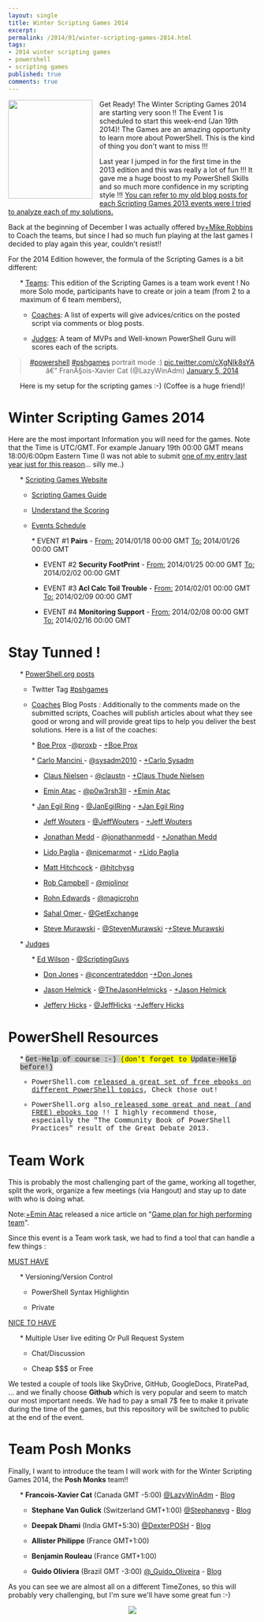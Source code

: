 ```yaml
---
layout: single
title: Winter Scripting Games 2014
excerpt: 
permalink: /2014/01/winter-scripting-games-2014.html
tags: 
- 2014 winter scripting games
- powershell
- scripting games
published: true
comments: true
---
```


 
 <a href="{{ base_path }}/images/2014/20140116_Winter_Scripting_Games_2014/PowerShell-Scripting-Games-Logo__838019398__-300x350.png" imageanchor="1" style="clear: left; float: left; margin-bottom: 1em; margin-right: 1em;"><img border="0" src="{{ base_path }}/images/2014/20140116_Winter_Scripting_Games_2014/PowerShell-Scripting-Games-Logo__838019398__-300x350.png" height="200" width="171" /></a>Get Ready! The Winter Scripting Games 2014 are starting very soon !! The Event 1 is scheduled to start this week-end (Jan 19th 2014)! The Games are an amazing opportunity to learn more about PowerShell. This is the kind of thing you don't want to miss !!! 

Last year I jumped in for the first time in the 2013 edition and this was really a lot of fun !!! It gave me a huge boost to my PowerShell Skills and so much more confidence in my scripting style !!! <a href="http://www.lazywinadmin.com/search/label/2013%20Scripting%20Games" target="_blank">You can refer to my old blog posts for each Scripting Games 2013 events were I tried to analyze each of my solutions.</a>



Back at the beginning of December I was actually offered by<a class="g-profile" href="https://plus.google.com/110276222213807732733" target="_blank">+Mike Robbins</a> to Coach the teams, but since I had so much fun playing at the last games I decided to play again this year, couldn't resist!!

For the 2014 Edition however, the formula of the Scripting Games is a bit different:
<ul>
* <u>Teams</u>: This edition of the Scripting Games is a team work event ! No more Solo mode, participants have to create or join a team (from 2 to a maximum of 6 team members),

* <u>Coaches</u>: A list of experts will give advices/critics on the posted script via comments or blog posts.

* <u>Judges</u>: A team of MVPs and Well-known PowerShell Guru will scores each of the scripts. 
</ul>




<center><blockquote class="twitter-tweet" lang="en"><a href="https://twitter.com/search?q=%23powershell&amp;src=hash">#powershell</a> <a href="https://twitter.com/search?q=%23pshgames&amp;src=hash">#pshgames</a> portrait mode :) <a href="http://t.co/cXgNIk8sYA">pic.twitter.com/cXgNIk8sYA</a>
â€” FranÃ§ois-Xavier Cat (@LazyWinAdm) <a href="https://twitter.com/LazyWinAdm/statuses/419643651065909248">January 5, 2014</a></blockquote><script async="" charset="utf-8" src="//platform.twitter.com/widgets.js"></script>
Here is my setup for the scripting games :-) (Coffee is a huge friend)! 
</center>



# Winter Scripting Games 2014


Here are the most important Information you will need for the games. Note that the Time is UTC/GMT. For example January 19th 00:00 GMT means 18:00/6:00pm Eastern Time (I was not able to submit <a href="{{ base_path }}/2013/02/winter-scripting-games-2013-practice.html" target="_blank">one of my entry last year just for this reason</a>... silly me..)
<ul>
* <a href="http://scriptinggames.org/" target="_blank">Scripting Games Website</a>

* <a href="http://scriptinggames.org/games/2014WinterSGPlayersGuide.pdf" target="_blank">Scripting Games Guide</a>

* <a href="http://powershell.org/wp/2014/01/03/scripting-games-winter-2014-understanding-the-scoring/" target="_blank">Understand the Scoring</a>

* <a href="http://scriptinggames.org/events.php?game_id=4" target="_blank">Events Schedule</a>
<ul>
* EVENT #1 <b>Pairs</b> - <u>From:</u> 2014/01/18 00:00 GMT <u>To:</u> 2014/01/26 00:00 GMT<u>
</u>

* EVENT #2 <b>Security FootPrint</b> - <u>From:</u> 2014/01/25 00:00 GMT <u>To:</u> 2014/02/02 00:00 GMT<u>
</u>

* EVENT #3 <b>Acl Calc Toil Trouble</b> - <u>From:</u> 2014/02/01 00:00 GMT <u>To:</u><u></u> 2014/02/09 00:00 GMT<u>
</u>

* EVENT #4 <b>Monitoring Support</b> - <u>From:</u> 2014/02/08 00:00 GMT <u>To:</u> 2014/02/16 00:00 GMT<u>
</u>
</ul></ul>


# Stay Tunned !


<ul>
* <a href="http://powershell.org/wp/category/announcements/scripting-games/" target="_blank">PowerShell.org posts</a>

* Twitter Tag <a href="https://twitter.com/search?q=%23pshgames&amp;src=typd" target="_blank">#pshgames</a>

* <u>Coaches</u> Blog Posts : Additionally to the comments made on the submitted scripts, Coaches will publish articles about what they see good or wrong and will provide great tips to help you deliver the best solutions. Here is a list of the coaches:
<ul>
* <a href="http://learn-powershell.net/" target="_blank">Boe Prox</a> -<a href="https://twitter.com/proxb" target="_blank">@proxb</a> - <a class="g-profile" href="https://plus.google.com/100797865397105871021" target="_blank">+Boe Prox</a><complete id="goog_1290977159"><span id="goog_1290977160"><span id="goog_1290977161"></complete>
</ul><ul>
* <a href="http://www.happysysadm.com/" target="_blank">Carlo Mancini </a>- <a href="http://twitter.com/sysadm2010" target="_blank">@sysadm2010</a> -  <a class="g-profile" href="https://plus.google.com/105116157851864104820" target="_blank">+Carlo Sysadm</a>

* <a href="http://xipher.dk/" target="_blank">Claus Nielsen</a> - <a href="http://twitter.com/claustn" target="_blank">@claustn</a> - <a class="g-profile" href="https://plus.google.com/112926282765221183731" target="_blank">+Claus Thude Nielsen</a>

* <a href="http://p0w3rsh3ll.wordpress.com/" target="_blank">Emin Atac</a> - <a href="http://twitter.com/p0w3rsh3ll" target="_blank">@p0w3rsh3ll</a> - <a class="g-profile" href="https://plus.google.com/108295229459530996948" target="_blank">+Emin Atac</a>
</ul><ul>
* <a href="http://blog.powershell.no/" target="_blank">Jan Egil Ring</a> - <a href="http://twitter.com/JanEgilRing" target="_blank">@JanEgilRing</a> - <a class="g-profile" href="https://plus.google.com/100183891046488829989" target="_blank">+Jan Egil Ring</a> 

* <a href="http://jeffwouters.nl/" target="_blank">Jeff Wouters</a> - <a href="http://twitter.com/JeffWouters" target="_blank">@JeffWouters</a> -  <a class="g-profile" href="https://plus.google.com/101369284574988073420" target="_blank">+Jeff Wouters</a>

* <a href="http://www.jonathanmedd.net/" target="_blank">Jonathan Medd</a> - <a href="http://twitter.com/jonathanmedd/" target="_blank">@jonathanmedd</a> -  <a class="g-profile" href="https://plus.google.com/114991381416891894727" target="_blank">+Jonathan Medd</a>

* <a href="http://paglia.org/" target="_blank">Lido Paglia</a> - <a href="https://twitter.com/nicemarmot" target="_blank">@nicemarmot</a> -  <a class="g-profile" href="https://plus.google.com/116690272698204785457" target="_blank">+Lido Paglia</a>

* <a href="http://sgitpro.com/" target="_blank">Matt Hitchcock</a> - <a href="http://twitter.com/hitchysg" target="_blank">@hitchysg</a>

* <a href="http://mjolinor.wordpress.com/" target="_blank">Rob Campbell</a> - <a href="http://twitter.com/mjolinor" target="_blank">@mjolinor</a>

* <a href="http://rohnspowershellblog.wordpress.com/" target="_blank">Rohn Edwards</a> - <a href="http://twitter.com/magicrohn" target="_blank">@magicrohn</a>

* <a href="http://www.get-exchange.info/" target="_blank">Sahal Omer </a>- <a href="http://twitter.com/GetExchange" target="_blank">@GetExchange</a>
<span id="goog_1290977216"><span id="goog_1290977217"><span id="goog_1290977214"><span id="goog_1290977215">
* <a href="http://stevenmurawski.com/" target="_blank">Steve Murawski</a> - <a href="http://twitter.com/StevenMurawski" target="_blank">@StevenMurawski</a> -<a class="g-profile" href="https://plus.google.com/105260700993333567300" target="_blank">+Steve Murawski</a>
</ul>
* <u>Judges</u>
<ul>
* <a href="http://blogs.technet.com/b/heyscriptingguy/" target="_blank">Ed Wilson</a> - <a href="https://twitter.com/ScriptingGuys" target="_blank">@ScriptingGuys</a>

* <a href="http://www.concentratedtech.com/" target="_blank">Don Jones</a> - <a href="https://twitter.com/concentrateddon" target="_blank">@concentrateddon</a> -<a class="g-profile" href="https://plus.google.com/110561082583864292900" target="_blank">+Don Jones</a> 

* <a href="http://www.jasonhelmick.com/" target="_blank">Jason Helmick</a> - <a href="https://twitter.com/theJasonHelmick" target="_blank">@TheJasonHelmicks</a> -  <a class="g-profile" href="https://plus.google.com/115305321045759000895" target="_blank">+Jason Helmick</a>

* <a href="http://jdhitsolutions.com/blog/" target="_blank">Jeffery Hicks</a> - <a href="https://twitter.com/JeffHicks" target="_blank">@JeffHicks</a> -<a class="g-profile" href="https://plus.google.com/109354722869529171746" target="_blank">+Jeffery Hicks</a>
</ul></ul>


# PowerShell Resources


<ul>
* <span style="background-color: #cccccc;"><span style="font-family: &quot;Courier New&quot;,Courier,monospace;">Get-Help of course :-) <span style="background-color: yellow;">(don't forget to <span style="background-color: #cccccc;"><span style="font-family: &quot;Courier New&quot;,Courier,monospace;">Update-Help before!) 

* PowerShell.com <a href="http://powershell.com/cs/media/28/default.aspx" target="_blank">released a great set of free ebooks on different PowerShell topics</a>, Check those out!

* PowerShell.org also<a href="http://powershell.org/wp/newsletter/" target="_blank"> released some great and neat (and FREE) ebooks too</a> !! I highly recommend those, especially the "The Community Book of PowerShell Practices" result of the Great Debate 2013.
</ul>

# Team Work


This is probably the most challenging part of the game,  working all together, split the work, organize a few meetings (via  Hangout) and stay up to date with who is doing what.

Note:<a class="g-profile" href="https://plus.google.com/108295229459530996948" target="_blank">+Emin Atac</a> released a nice article on "<a href="http://p0w3rsh3ll.wordpress.com/2014/01/03/game-plan-for-high-performing-team/" target="_blank">Game plan for high performing team</a>".

Since this event is a Team work task, we had to find a tool that can handle a few things :

<u>MUST HAVE</u>
<ul>
* Versioning/Version Control

* PowerShell Syntax Highlightin

* Private 
</ul><u>NICE TO HAVE</u>
<ul>
* Multiple User live editing Or Pull Request System

* Chat/Discussion

* Cheap $$$ or Free
</ul>
We tested a couple of tools like SkyDrive, GitHub, GoogleDocs, PiratePad, ... and we finally choose <b>Github</b> which is very popular and seem to match our most important needs. We had to pay a small 7$ fee to make it private during the time of the games, but this repository will be switched to public at the end of the event.



# Team Posh Monks


Finally, I want to introduce the team I will work with for the Winter Scripting Games 2014, the<u></u> <b>Posh Monks</b> team!!<b>
</b>

<ul>
* <b>Francois-Xavier Cat</b> (Canada GMT -5:00) <a href="https://twitter.com/LazyWinAdm" target="_blank">@LazyWinAdm</a> - <a href="http://lazywinadmin.com/" target="_blank">Blog</a>

* <b>Stephane Van Gulick</b> (Switzerland GMT+1:00) <a href="https://twitter.com/Stephanevg" target="_blank">@Stephanevg</a> - <a href="http://powershelldistrict.com/" target="_blank">Blog</a>

* <b>Deepak Dhami</b> (India GMT+5:30) <a href="https://twitter.com/DexterPOSH" target="_blank">@DexterPOSH</a> - <a href="http://dexterposh.blogspot.ca/" target="_blank">Blog</a>

* <b>Allister Philippe</b> (France GMT+1:00)

* <b>Benjamin Rouleau</b> (France GMT+1:00)

* <b>Guido Oliviera</b> (Brazil GMT -3:00) <a href="https://twitter.com/_Guido_Oliveira" target="_blank">@_Guido_Oliveira</a> - <a href="http://guidooliveira.com/" target="_blank">Blog</a>
</ul>As you can see we are almost all on a different TimeZones, so this will probably very challenging, but I'm sure we'll have some great fun :-) 
<ul></ul>
<div class="separator" style="clear: both; text-align: center;"><a href="{{ base_path }}/images/2014/20140116_Winter_Scripting_Games_2014/SG_Join-The-Fun-and-Compete__2062551088__-144x144.png" imageanchor="1" style="margin-left: 1em; margin-right: 1em;"><img border="0" src="{{ base_path }}/images/2014/20140116_Winter_Scripting_Games_2014/SG_Join-The-Fun-and-Compete__2062551088__-144x144.png" /></a></div>


